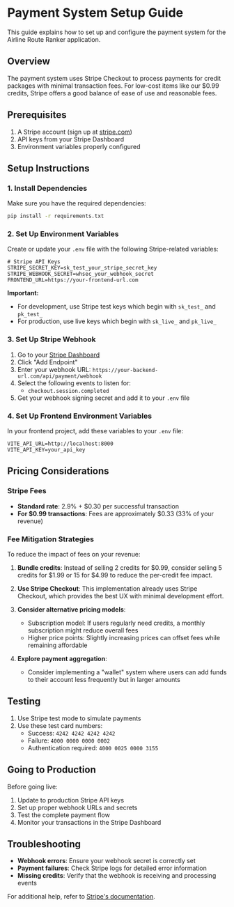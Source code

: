 # Payment System Setup Guide

This guide explains how to set up and configure the payment system for the Airline Route Ranker application.

## Overview

The payment system uses Stripe Checkout to process payments for credit packages with minimal transaction fees. For low-cost items like our $0.99 credits, Stripe offers a good balance of ease of use and reasonable fees.

## Prerequisites

1. A Stripe account (sign up at [stripe.com](https://stripe.com))
2. API keys from your Stripe Dashboard
3. Environment variables properly configured

## Setup Instructions

### 1. Install Dependencies

Make sure you have the required dependencies:

```bash
pip install -r requirements.txt
```

### 2. Set Up Environment Variables

Create or update your `.env` file with the following Stripe-related variables:

```
# Stripe API Keys
STRIPE_SECRET_KEY=sk_test_your_stripe_secret_key
STRIPE_WEBHOOK_SECRET=whsec_your_webhook_secret
FRONTEND_URL=https://your-frontend-url.com
```

**Important:** 
- For development, use Stripe test keys which begin with `sk_test_` and `pk_test_`
- For production, use live keys which begin with `sk_live_` and `pk_live_`

### 3. Set Up Stripe Webhook

1. Go to your [Stripe Dashboard](https://dashboard.stripe.com/webhooks)
2. Click "Add Endpoint"
3. Enter your webhook URL: `https://your-backend-url.com/api/payment/webhook`
4. Select the following events to listen for:
   - `checkout.session.completed`
5. Get your webhook signing secret and add it to your `.env` file

### 4. Set Up Frontend Environment Variables

In your frontend project, add these variables to your `.env` file:

```
VITE_API_URL=http://localhost:8000
VITE_API_KEY=your_api_key
```

## Pricing Considerations

### Stripe Fees
- **Standard rate**: 2.9% + $0.30 per successful transaction
- **For $0.99 transactions**: Fees are approximately $0.33 (33% of your revenue)

### Fee Mitigation Strategies

To reduce the impact of fees on your revenue:

1. **Bundle credits**: Instead of selling 2 credits for $0.99, consider selling 5 credits for $1.99 or 15 for $4.99 to reduce the per-credit fee impact.

2. **Use Stripe Checkout**: This implementation already uses Stripe Checkout, which provides the best UX with minimal development effort.

3. **Consider alternative pricing models**:
   - Subscription model: If users regularly need credits, a monthly subscription might reduce overall fees
   - Higher price points: Slightly increasing prices can offset fees while remaining affordable

4. **Explore payment aggregation**:
   - Consider implementing a "wallet" system where users can add funds to their account less frequently but in larger amounts

## Testing

1. Use Stripe test mode to simulate payments
2. Use these test card numbers:
   - Success: `4242 4242 4242 4242`
   - Failure: `4000 0000 0000 0002`
   - Authentication required: `4000 0025 0000 3155`

## Going to Production

Before going live:

1. Update to production Stripe API keys
2. Set up proper webhook URLs and secrets
3. Test the complete payment flow
4. Monitor your transactions in the Stripe Dashboard

## Troubleshooting

- **Webhook errors**: Ensure your webhook secret is correctly set
- **Payment failures**: Check Stripe logs for detailed error information
- **Missing credits**: Verify that the webhook is receiving and processing events

For additional help, refer to [Stripe's documentation](https://stripe.com/docs). 